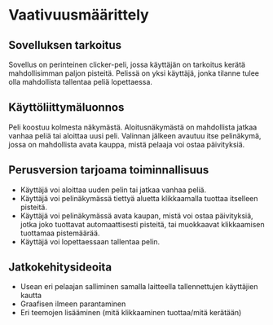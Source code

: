 # Vaativuusmäärittely

## Sovelluksen tarkoitus
Sovellus on perinteinen clicker-peli, jossa käyttäjän on tarkoitus kerätä mahdollisimman paljon pisteitä. Pelissä on yksi käyttäjä, jonka 
tilanne tulee olla mahdollista tallentaa peliä lopettaessa.

## Käyttöliittymäluonnos
Peli koostuu kolmesta näkymästä. Aloitusnäkymästä on mahdollista jatkaa vanhaa peliä tai aloittaa uusi peli. Valinnan jälkeen avautuu itse pelinäkymä,
jossa on mahdollista avata kauppa, mistä pelaaja voi ostaa päivityksiä.

## Perusversion tarjoama toiminnallisuus
- Käyttäjä voi aloittaa uuden pelin tai jatkaa vanhaa peliä.
- Käyttäjä voi pelinäkymässä tiettyä aluetta klikkaamalla tuottaa itselleen pisteitä.
- Käyttäjä voi pelinäkymässä avata kaupan, mistä voi ostaa päivityksiä, jotka joko tuottavat automaattisesti pisteitä,
  tai muokkaavat klikkaamisen tuottamaa pistemäärää.
- Käyttäjä voi lopettaessaan tallentaa pelin.

## Jatkokehitysideoita

- Usean eri pelaajan salliminen samalla laitteella tallennettujen käyttäjien kautta
- Graafisen ilmeen parantaminen
- Eri teemojen lisääminen (mitä klikkaaminen tuottaa/mitä kerätään)
